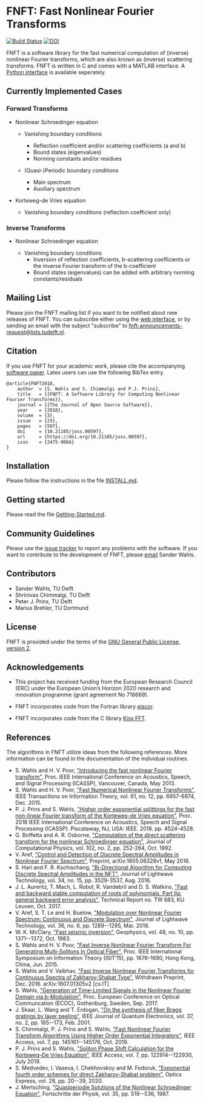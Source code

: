 # FNFT: Fast Nonlinear Fourier Transforms

[![Build Status](https://travis-ci.org/FastNFT/FNFT.svg?branch=master)](https://travis-ci.org/FastNFT/FNFT) [![DOI](http://joss.theoj.org/papers/10.21105/joss.00597/status.svg)](https://doi.org/10.21105/joss.00597)

FNFT is a software library for the fast numerical computation of (inverse) nonlinear Fourier transforms, which are also known as (inverse) scattering transforms. FNFT is written in C and comes with a MATLAB interface. A [Python interface](https://github.com/xmhk/FNFTpy) is available seperately.

## Currently Implemented Cases

### Forward Transforms

* Nonlinear Schroedinger equation

    * Vanishing boundary conditions
      * Reflection coefficient and/or scattering coefficients (a and b)
      * Bound states (eigenvalues)
      * Norming constants and/or residues

    * (Quasi-)Periodic boundary conditions
      * Main spectrum
      * Auxiliary spectrum

* Korteweg-de Vries equation
    * Vanishing boundary conditions (reflection coefficient only)

### Inverse Transforms

* Nonlinear Schroedinger equation

    * Vanishing boundary conditions
      * Inversion of reflection coefficients, b-scattering coefficients or the inverse Fourier transform of the b-coefficient
      * Bound states (eigenvalues) can be added with arbitrary norming constants/residuals

## Mailing List

Please join the FNFT mailing list if you want to be notified about new releases of FNFT. You can subscribe either using the [web interface](https://listserv.tudelft.nl/mailman/listinfo/fnft-announcements), or by sending an email with the subject "subscribe" to <fnft-announcements-request@lists.tudelft.nl>.

## Citation

If you use FNFT for your academic work, please cite the accompanying [software paper](https://doi.org/10.21105/joss.00597).  Latex users can use the following BibTex entry.

```
@article{FNFT2018,
    author  = {S. Wahls and S. Chimmalgi and P.J. Prins},
    title   = {{FNFT: A Software Library for Computing Nonlinear Fourier Transforms}},
    journal = {{The Journal of Open Source Software}},
    year    = {2018},
    volume  = {3},
    issue   = {23},
    pages   = {597},
    doi     = {10.21105/joss.00597},
    url     = {https://doi.org/10.21105/joss.00597},
    issn    = {2475-9066}
}
```

## Installation

Please follow the instructions in the file [INSTALL.md](INSTALL.md).

## Getting started

Please read the file [Getting-Started.md](Getting-Started.md).

## Community Guidelines

Please use the [issue tracker](https://github.com/FastNFT/FNFT/issues) to report any problems with the software. If you want to contribute to the development of FNFT, please [email](mailto:s.wahls##at##tudelft.nl) Sander Wahls.

## Contributors

* Sander Wahls, TU Delft
* Shrinivas Chimmalgi, TU Delft
* Peter J. Prins, TU Delft
* Marius Brehler, TU Dortmund

## License

FNFT is provided under the terms of the [GNU General Public License, version 2](https://www.gnu.org/licenses/old-licenses/gpl-2.0.html).

## Acknowledgements

* This project has received funding from the European Research Council (ERC)
  under the European Union’s Horizon 2020 research and innovation programme
  (grant agreement No 716669).

* FNFT incorporates code from the Fortran library [eiscor](https://github.com/eiscor/eiscor).

* FNFT incorporates code from the C library [Kiss FFT](http://kissfft.sourceforge.net/).

## References

The algorithms in FNFT utilize ideas from the following references. More information can be found in the documentation of the individual routines.

- S. Wahls and H. V. Poor, ["Introducing the fast nonlinear Fourier transform"](http://dx.doi.org/10.1109/ICASSP.2013.6638772), Proc. IEEE International Conference on Acoustics, Speech, and Signal Processing (ICASSP), Vancouver, Canada, May 2013.
- S. Wahls and H. V. Poor, ["Fast Numerical Nonlinear Fourier Transforms"](http://dx.doi.org/10.1109/TIT.2015.2485944), IEEE Transactions on Information Theory, vol. 61, no. 12, pp. 6957-6974, Dec. 2015.
- P. J. Prins and S. Wahls, ["Higher order exponential splittings for the fast non-linear Fourier transform of the Korteweg-de Vries equation"](https://doi.org/10.1109/ICASSP.2018.8461708), Proc.  2018 IEEE International Conference on Acoustics, Speech and Signal Processing (ICASSP). Piscataway, NJ, USA: IEEE. 2018. pp. 4524-4528.
- G. Boffetta and A. R. Osborne, ["Computation of the direct scattering transform for the nonlinear Schroedinger equation"](https://doi.org/10.1016/0021-9991(92)90370-E), Journal of Computational Physics, vol. 102, no. 2, pp. 252-264, Oct. 1992.
- V. Aref, ["Control and Detection of Discrete Spectral Amplitudes in Nonlinear Fourier Spectrum"](https://arxiv.org/abs/1605.06328), Preprint, arXiv:1605.06328v1, May 2016.
- S. Hari and F. R. Kschischang, ["Bi-Directional Algorithm for Computing Discrete Spectral Amplitudes in the NFT"](https://doi.org/10.1109/JLT.2016.2577702), Journal of Lightwave Technology, vol. 34, no. 15, pp. 3529-3537, Aug. 2016.
- J. L. Aurentz, T. Mach, L. Robol, R. Vandebril and D. S. Watkins, ["Fast and backward stable computation of roots of polynomials, Part IIa: general backward error analysis"](http://www.cs.kuleuven.be/publicaties/rapporten/tw/TW683.abs.html), Technical Report no. TW 683, KU Leuven, Oct. 2017.
- V. Aref, S. T. Le and H. Buelow, ["Modulation over Nonlinear Fourier Spectrum: Continuous and Discrete Spectrum"](https://dx.doi.org/10.1109/JLT.2018.2794475), Journal of Lightwave Technology, vol. 36, no. 6, pp. 1289--1295, Mar. 2018.
- W. K. McClary, ["Fast seismic inversion"](https://doi.org/10.1190/1.1441417), Geophysics, vol. 48, no. 10, pp. 1371--1372, Oct. 1983.
- S. Wahls and H. V. Poor, ["Fast Inverse Nonlinear Fourier Transform For Generating Multi-Solitons In Optical Fiber"](http://dx.doi.org/10.1109/ISIT.2015.7282741), Proc. IEEE International Symposium on Information Theory (ISIT’15), pp. 1676–1680, Hong Kong, China, Jun. 2015.
- S. Wahls and V. Vaibhav, ["Fast Inverse Nonlinear Fourier Transforms for Continuous Spectra of Zakharov-Shabat Type"](http://arxiv.org/abs/1607.01305v2), Withdrawn Preprint, Dec. 2016. arXiv:1607.01305v2 [cs.IT]
- S. Wahls, ["Generation of Time-Limited Signals in the Nonlinear Fourier Domain via b-Modulation"](https://doi.org/10.1109/ECOC.2017.8346231), Proc. European Conference on Optical Communcation (ECOC), Gothenburg, Sweden, Sep. 2017.
- J. Skaar, L. Wang and T. Erdogan, ["On the synthesis of fiber Bragg gratings by layer peeling"](https://doi.org/10.1109/3.903065), IEEE Journal of Quantum Electronics, vol. 37, no. 2, pp. 165--173, Feb. 2001.
- S. Chimmalgi, P. J. Prins and S. Wahls, ["Fast Nonlinear Fourier Transform Algorithms Using Higher Order Exponential Integrators"](https://doi.org/10.1109/ACCESS.2019.2945480), IEEE Access, vol. 7, pp. 145161--145176, Oct. 2019.
- P. J. Prins and S. Wahls, ["Soliton Phase Shift Calculation for the Korteweg–De Vries Equation"](https://doi.org/10.1109/ACCESS.2019.2932256), IEEE Access, vol. 7, pp. 122914--122930, July 2019.
- S. Medvedev, I. Vaseva, I. Chekhovskoy and M. Fedoruk, ["Exponential fourth order schemes for direct Zakharov-Shabat problem"](https://doi.org/10.1364/OE.377140), Optics Express, vol. 28, pp. 20--39, 2020.
- J. Mertsching, ["Quasiperiodie Solutions of the Nonlinear Schroedinger Equation"](https://doi.org/10.1002/prop.2190350704), Fortschritte der Physik, vol. 35, pp. 519--536, 1987.
